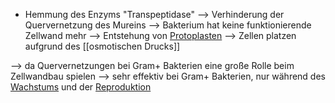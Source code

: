 - Hemmung des Enzyms "Transpeptidase" --> Verhinderung der Quervernetzung des Mureins --> Bakterium hat keine funktionierende Zellwand mehr --> Entstehung von [Protoplasten](Protoplasten.md) --> Zellen platzen aufgrund des [[osmotischen Drucks]]

--> da Quervernetzungen bei Gram+ Bakterien eine große Rolle beim Zellwandbau spielen --> sehr effektiv bei Gram+ Bakterien, nur während des [Wachstums](Wachstum.md) und der [Reproduktion](Reproduktion.md)
